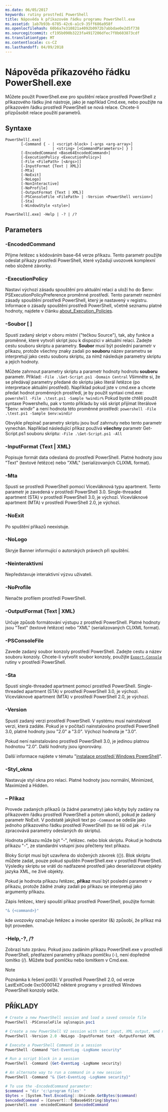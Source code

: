 ```yaml
---
ms.date: 06/05/2017
keywords: rutiny prostředí PowerShell
title: Nápověda k příkazovém řádku programu PowerShell.exe
ms.assetid: 1ab7b93b-6785-42c6-a1c9-35ff686a958f
ms.openlocfilehash: 60b6a7e310821a4092b0972b7abbdae0e2d5f738
ms.sourcegitcommit: cf195b090b3223fa4917206dfec7f0b603873cdf
ms.translationtype: MT
ms.contentlocale: cs-CZ
ms.lasthandoff: 04/09/2018
---
```

# <a name="powershellexe-command-line-help"></a>Nápověda příkazového řádku PowerShell.exe

Můžete použít PowerShell.exe pro spuštění relace prostředí PowerShell z příkazového řádku jiné nástroje, jako je například Cmd.exe, nebo použijte na příkazovém řádku prostředí PowerShell se nová relace. Chcete-li přizpůsobit relace použití parametrů.

## <a name="syntax"></a>Syntaxe

```syntax
PowerShell[.exe]
       [-Command { - | <script-block> [-args <arg-array>]
                     | <string> [<CommandParameters>] } ]
       [-EncodedCommand <Base64EncodedCommand>]
       [-ExecutionPolicy <ExecutionPolicy>]
       [-File <FilePath> [<Args>]]
       [-InputFormat {Text | XML}]
       [-Mta]
       [-NoExit]
       [-NoLogo]
       [-NonInteractive]
       [-NoProfile]
       [-OutputFormat {Text | XML}]
       [-PSConsoleFile <FilePath> | -Version <PowerShell version>]
       [-Sta]
       [-WindowStyle <style>]

PowerShell[.exe] -Help | -? | /?
```

## <a name="parameters"></a>Parameters

### <a name="-encodedcommand-base64encodedcommand"></a>-EncodedCommand <Base64EncodedCommand>

Přijme řetězec s kódováním base-64 verze příkazu. Tento parametr použijte odeslat příkazy prostředí PowerShell, které vyžadují uvozovek komplexní nebo složené závorky.

### <a name="-executionpolicy-executionpolicy"></a>-ExecutionPolicy <ExecutionPolicy>

Nastaví výchozí zásadu spouštění pro aktuální relaci a uloží ho do $env: PSExecutionPolicyPreference proměnné prostředí. Tento parametr nezmění zásady spouštění prostředí PowerShell, který je nastavený v registru. Informace o zásady spouštění prostředí PowerShell, včetně seznamu platné hodnoty, najdete v článku [about_Execution_Policies](/powershell/module/microsoft.powershell.core/about/about_execution_policies).

### <a name="-file-filepath-parameters"></a>-Soubor <FilePath> \[ <Parameters>]

Spustí zadaný skript v oboru místní ("tečkou Source"), tak, aby funkce a proměnné, které vytvoří skript jsou k dispozici v aktuální relaci. Zadejte cestu souboru skriptu a parametry. **Soubor** musí být poslední parametr v příkazu, protože všechny znaky zadali po **souboru** název parametru se interpretují jako cestu souboru skriptu, za nímž následuje parametry skriptu a jejich hodnoty.

Můžete zahrnout parametry skriptu a parametr hodnoty hodnotu **souboru** parametr. Příklad: `-File .\Get-Script.ps1 -Domain Central` Všimněte si, že se předávají parametry předané do skriptu jako literál řetězce (po interpretace aktuální prostředí).
Například pokud jste v cmd.exe a chcete předat hodnot proměnných prostředí, je by použít syntaxi cmd.exe: `powershell -File .\test.ps1 -Sample %windir%` Pokud byste chtěli použít syntaxe Powershellu, pak v tomto příkladu by váš skript přijímat literálové "$env: windir" a není hodnota této proměnné prostředí: `powershell -File .\test.ps1 -Sample $env:windir`

Obvykle přepínač parametry skriptu jsou buď zahrnuty nebo tento parametr vynechán. Například následující příkaz používá **všechny** parametr Get-Script.ps1 souboru skriptu: `-File .\Get-Script.ps1 -All`

### <a name="-inputformat-text--xml"></a>\-InputFormat {Text | XML}

Popisuje formát data odeslaná do prostředí PowerShell. Platné hodnoty jsou "Text" (textové řetězce) nebo "XML" (serializovaných CLIXML format).

### <a name="-mta"></a>-Mta

Spustí se prostředí PowerShell pomocí Vícevláknová typu apartment. Tento parametr je zavedená v prostředí PowerShell 3.0. Single-threaded apartment (STA) v prostředí PowerShell 3.0, je výchozí. Vícevláknové apartment (MTA) v prostředí PowerShell 2.0, je výchozí.

### <a name="-noexit"></a>-NoExit

Po spuštění příkazů neexistuje.

### <a name="-nologo"></a>-NoLogo

Skryje Banner informující o autorských právech při spuštění.

### <a name="-noninteractive"></a>-Neinteraktivní

Nepředstavuje interaktivní výzvu uživateli.

### <a name="-noprofile"></a>-NoProfile

Nenačte profilem prostředí PowerShell.

### <a name="-outputformat-text--xml"></a>-OutputFormat {Text | XML}

Určuje způsob formátování výstupu z prostředí PowerShell. Platné hodnoty jsou "Text" (textové řetězce) nebo "XML" (serializovaných CLIXML format).

### <a name="-psconsolefile-filepath"></a>-PSConsoleFile <FilePath>

Zavede zadaný soubor konzoly prostředí PowerShell. Zadejte cestu a název souboru konzoly. Chcete-li vytvořit soubor konzoly, použijte [ `Export-Console` ](/powershell/module/Microsoft.PowerShell.Core/Export-Console) rutiny v prostředí PowerShell.

### <a name="-sta"></a>-Sta

Spustí single-threaded apartment pomocí prostředí PowerShell. Single-threaded apartment (STA) v prostředí PowerShell 3.0, je výchozí. Vícevláknové apartment (MTA) v prostředí PowerShell 2.0, je výchozí.

### <a name="-version-powershell-version"></a>-Version <PowerShell Version>

Spustí zadaný verzi prostředí PowerShell. V systému musí nainstalovat verzi, která zadáte. Pokud je v počítači nainstalováno prostředí PowerShell 3.0, platné hodnoty jsou "2.0" a "3.0". Výchozí hodnota je "3.0".

Pokud není nainstalováno prostředí PowerShell 3.0, je jedinou platnou hodnotou "2.0". Další hodnoty jsou ignorovány.

Další informace najdete v tématu "[instalace prostředí Windows PowerShell](../../setup/installing-windows-powershell.md)".

### <a name="-windowstyle-window-style"></a>-Styl_okna <Window style>

Nastavuje styl okna pro relaci. Platné hodnoty jsou normální, Minimized, Maximized a Hidden.

### <a name="-command"></a>– Příkaz

Provede zadaných příkazů (a žádné parametry) jako kdyby byly zadány na příkazovém řádku prostředí PowerShell a potom ukončí, pokud je zadaný parametr NoExit.
V podstatě jakýkoli text po `-Command` se odešle jako jednoho příkazového řádku prostředí PowerShell (to se liší od jak `-File` zpracovává parametry odeslaných do skriptu).

Hodnota příkazu může být "-", řetězec. nebo blok skriptu. Pokud je hodnota příkazu "-", ze standardní vstupní jsou přečteny text příkazu.

Bloky Script musí být uzavřena do složených závorek ({}). Blok skriptu můžete zadat, pouze pokud spuštěn PowerShell.exe v prostředí PowerShell. Výsledky skriptu se vrátí do nadřazené prostředí jako deserializovat objekty jazyka XML, ne živé objekty.

Pokud je hodnota příkazu řetězec, **příkaz** musí být poslední parametr v příkazu, protože žádné znaky zadali po příkazu se interpretují jako argumenty příkazu.

Zápis řetězec, který spouští příkaz prostředí PowerShell, použijte formát:

```powershell
"& {<command>}"
```

kde uvozovky označuje řetězec a invoke operátor (&) způsobí, že příkaz má být proveden.

### <a name="-help---"></a>-Help,-?, /?

Zobrazí tuto zprávu. Pokud jsou zadáním příkazu PowerShell.exe v prostředí PowerShell, předřazení parametry příkazu pomlčku (-), není dopředné lomítko (/). Můžete buď pomlčku nebo lomítkem v Cmd.exe.

> [!NOTE]
> Poznámka k řešení potíží: V prostředí PowerShell 2.0, od verze LastExitCode 0xc0000142 některé programy v prostředí Windows PowerShell konzoly selže.

## <a name="examples"></a>PŘÍKLADY

```powershell
# Create a new PowerShell session and load a saved console file
PowerShell -PSConsoleFile sqlsnapin.psc1

# Create a new PowerShell V2 session with text input, XML output, and no logo
PowerShell -Version 2.0 -NoLogo -InputFormat text -OutputFormat XML

# Execute a PowerShell Command in a session
PowerShell -Command "Get-EventLog -LogName security"

# Run a script block in a session
PowerShell -Command {Get-EventLog -LogName security}

# An alternate way to run a command in a new session
PowerShell -Command "& {Get-EventLog -LogName security}"

# To use the -EncodedCommand parameter:
$command = "dir 'c:\program files' "
$bytes = [System.Text.Encoding]::Unicode.GetBytes($command)
$encodedCommand = [Convert]::ToBase64String($bytes)
powershell.exe -encodedCommand $encodedCommand
```